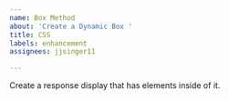 ```yaml
---
name: Box Method
about: 'Create a Dynamic Box '
title: CSS
labels: enhancement
assignees: jjsinger11

---
```


Create a response display that has elements inside of it.

